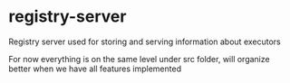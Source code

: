# registry-server
Registry server used for storing and serving information about executors

For now everything is on the same level under src folder, will organize better when we have all features implemented